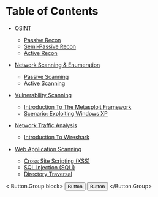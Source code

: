 # Table of Contents



* [OSINT](osint/README.md)
  * [Passive Recon](osint/Introduction.md)
  * [Semi-Passive Recon](osint/semi-passive-recon.md)
  * [Active Recon](osint/active-recon.md)

* [Network Scanning & Enumeration](network_scanning/README.md)
  * [Passive Scanning](network_scanning/network%20scanning#passive-scanning)
  * [Active Scanning](https://github.com/queencitycyber/queencitycyber.github.io/tree/master/network%20scanning#active-scanning)

* [Vulnerability Scanning](https://github.com/queencitycyber/queencitycyber.github.io/tree/master/vulnerability%20scanning#a-recap-on-what-weve-done-and-where-we-are)
  * [Introduction To The Metasploit Framework](https://github.com/queencitycyber/queencitycyber.github.io/tree/master/vulnerability%20scanning#review-of-metasploit-framework-and-msfconsole)
  * [Scenario: Exploiting Windows XP](https://github.com/queencitycyber/queencitycyber.github.io/tree/master/vulnerability%20scanning#exploiting-windows-xp-using-metasploit-framework)


* [Network Traffic Analysis](https://github.com/queencitycyber/queencitycyber.github.io/tree/master/traffic%20analysis#a-recap-on-what-weve-done-and-where-we-are)
    * [Introduction To Wireshark](https://github.com/queencitycyber/queencitycyber.github.io/tree/master/traffic%20analysis#introduction-to-wireshark)
  
* [Web Application Scanning](https://github.com/queencitycyber/queencitycyber.github.io/tree/master/web%20app%20scanning#web-application-vulnerabilities)
    * [Cross Site Scripting (XSS)](https://github.com/queencitycyber/queencitycyber.github.io/tree/master/web%20app%20scanning#cross-site-scripting-xss)
    * [SQL Injection (SQLi)](https://github.com/queencitycyber/queencitycyber.github.io/tree/master/web%20app%20scanning#sql-injection-sqli)
    * [Directory Traversal](https://github.com/queencitycyber/queencitycyber.github.io/tree/master/web%20app%20scanning#directory-traversal-path-traversal)

<
Button.Group block>
<Button>Button</Button>
<Button>Button</Button>
</Button.Group>
